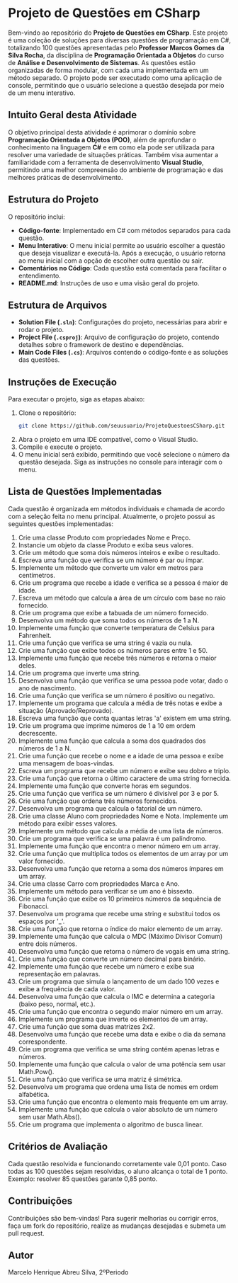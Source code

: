 # Projeto de Questões em CSharp

Bem-vindo ao repositório do **Projeto de Questões em CSharp**. Este projeto é uma coleção de soluções para diversas questões de programação em C#, totalizando 100 questões apresentadas pelo **Professor Marcos Gomes da Silva Rocha**, da disciplina de **Programação Orientada a Objetos** do curso de **Análise e Desenvolvimento de Sistemas**. As questões estão organizadas de forma modular, com cada uma implementada em um método separado. O projeto pode ser executado como uma aplicação de console, permitindo que o usuário selecione a questão desejada por meio de um menu interativo.

## Intuito Geral desta Atividade

O objetivo principal desta atividade é aprimorar o domínio sobre **Programação Orientada a Objetos (POO)**, além de aprofundar o conhecimento na linguagem **C#** e em como ela pode ser utilizada para resolver uma variedade de situações práticas. Também visa aumentar a familiaridade com a ferramenta de desenvolvimento **Visual Studio**, permitindo uma melhor compreensão do ambiente de programação e das melhores práticas de desenvolvimento.

## Estrutura do Projeto

O repositório inclui:
- **Código-fonte**: Implementado em C# com métodos separados para cada questão.
- **Menu Interativo**: O menu inicial permite ao usuário escolher a questão que deseja visualizar e executá-la. Após a execução, o usuário retorna ao menu inicial com a opção de escolher outra questão ou sair.
- **Comentários no Código**: Cada questão está comentada para facilitar o entendimento.
- **README.md**: Instruções de uso e uma visão geral do projeto.

## Estrutura de Arquivos

- **Solution File (`.sln`)**: Configurações do projeto, necessárias para abrir e rodar o projeto.
- **Project File (`.csproj`)**: Arquivo de configuração do projeto, contendo detalhes sobre o framework de destino e dependências.
- **Main Code Files (`.cs`)**: Arquivos contendo o código-fonte e as soluções das questões.

## Instruções de Execução

Para executar o projeto, siga as etapas abaixo:

1. Clone o repositório:
   ```bash
   git clone https://github.com/seuusuario/ProjetoQuestoesCSharp.git
   ```
2. Abra o projeto em uma IDE compatível, como o Visual Studio.
3. Compile e execute o projeto.
4. O menu inicial será exibido, permitindo que você selecione o número da questão desejada. Siga as instruções no console para interagir com o menu.

## Lista de Questões Implementadas 

Cada questão é organizada em métodos individuais e chamada de acordo com a seleção feita no menu principal. Atualmente, o projeto possui as seguintes questões implementadas:

1. Crie uma classe Produto com propriedades Nome e Preço.
2. Instancie um objeto da classe Produto e exiba seus valores.
3. Crie um método que soma dois números inteiros e exibe o resultado.
4. Escreva uma função que verifica se um número é par ou ímpar.
5. Implemente um método que converte um valor em metros para centímetros.
6. Crie um programa que recebe a idade e verifica se a pessoa é maior de idade.
7. Escreva um método que calcula a área de um círculo com base no raio fornecido.
8. Crie um programa que exibe a tabuada de um número fornecido.
9. Desenvolva um método que soma todos os números de 1 a N.
10. Implemente uma função que converte temperatura de Celsius para Fahrenheit.
11. Crie uma função que verifica se uma string é vazia ou nula.
12. Crie uma função que exibe todos os números pares entre 1 e 50.
13. Implemente uma função que recebe três números e retorna o maior deles.
14. Crie um programa que inverte uma string.
15. Desenvolva uma função que verifica se uma pessoa pode votar, dado o ano de nascimento.
16. Crie uma função que verifica se um número é positivo ou negativo.
17. Implemente um programa que calcula a média de três notas e exibe a situação (Aprovado/Reprovado).
18. Escreva uma função que conta quantas letras 'a' existem em uma string.
19. Crie um programa que imprime números de 1 a 10 em ordem decrescente.
20. Implemente uma função que calcula a soma dos quadrados dos números de 1 a N.
21. Crie uma função que recebe o nome e a idade de uma pessoa e exibe uma mensagem de boas-vindas.
22. Escreva um programa que recebe um número e exibe seu dobro e triplo.
23. Crie uma função que retorna o último caractere de uma string fornecida.
24. Implemente uma função que converte horas em segundos.
25. Crie uma função que verifica se um número é divisível por 3 e por 5.
26. Crie uma função que ordena três números fornecidos.
27. Desenvolva um programa que calcula o fatorial de um número.
28. Crie uma classe Aluno com propriedades Nome e Nota. Implemente um método para exibir esses valores.
29. Implemente um método que calcula a média de uma lista de números.
30. Crie um programa que verifica se uma palavra é um palíndromo.
31. Implemente uma função que encontra o menor número em um array.
32. Crie uma função que multiplica todos os elementos de um array por um valor fornecido.
33. Desenvolva uma função que retorna a soma dos números ímpares em um array.
34. Crie uma classe Carro com propriedades Marca e Ano.
35. Implemente um método para verificar se um ano é bissexto.
36. Crie uma função que exibe os 10 primeiros números da sequência de Fibonacci.
37. Desenvolva um programa que recebe uma string e substitui todos os espaços por &#39;_&#39;.
38. Crie uma função que retorna o índice do maior elemento de um array.
39. Implemente uma função que calcula o MDC (Máximo Divisor Comum) entre dois números.
40. Desenvolva uma função que retorna o número de vogais em uma string.
41. Crie uma função que converte um número decimal para binário.
42. Implemente uma função que recebe um número e exibe sua representação em palavras.
43. Crie um programa que simula o lançamento de um dado 100 vezes e exibe a frequência de cada valor.
44. Desenvolva uma função que calcula o IMC e determina a categoria (baixo peso, normal, etc.).
45. Crie uma função que encontra o segundo maior número em um array.
46. Implemente um programa que inverte os elementos de um array.
47. Crie uma função que soma duas matrizes 2x2.
48. Desenvolva uma função que recebe uma data e exibe o dia da semana correspondente.
49. Crie um programa que verifica se uma string contém apenas letras e números.
50. Implemente uma função que calcula o valor de uma potência sem usar Math.Pow().
51. Crie uma função que verifica se uma matriz é simétrica.
52. Desenvolva um programa que ordena uma lista de nomes em ordem alfabética.
53. Crie uma função que encontra o elemento mais frequente em um array.
54. Implemente uma função que calcula o valor absoluto de um número sem usar Math.Abs().
55. Crie um programa que implementa o algoritmo de busca linear.

## Critérios de Avaliação

Cada questão resolvida e funcionando corretamente vale 0,01 ponto. Caso todas as 100 questões sejam resolvidas, o aluno alcança o total de 1 ponto. Exemplo: resolver 85 questões garante 0,85 ponto.

## Contribuições

Contribuições são bem-vindas! Para sugerir melhorias ou corrigir erros, faça um fork do repositório, realize as mudanças desejadas e submeta um pull request.

## Autor

Marcelo Henrique Abreu Silva,  2ºPeriodo
